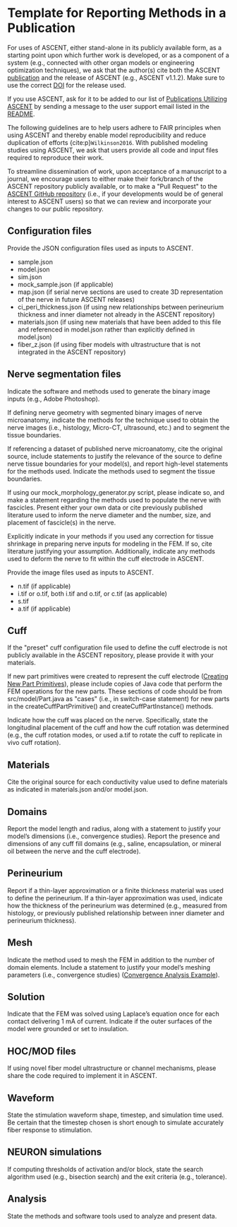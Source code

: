 # Template for Reporting Methods in a Publication

For uses of ASCENT, either stand-alone in its publicly available form, as a starting point upon which further work is developed, or as a component of a system (e.g., connected with other organ models or engineering optimization techniques), we ask that the author(s) cite both the ASCENT [publication](https://doi.org/10.1371/journal.pcbi.100928) and the release of ASCENT (e.g., ASCENT v1.1.2). Make sure to use the correct [DOI](https://zenodo.org/badge/latestdoi/379064819) for the release used.

If you use ASCENT, ask for it to be added to our list of [Publications Utilizing ASCENT](Publications_Using_ASCENT) by sending a message to the user support email listed in the [README](https://github.com/wmglab-duke/ascent/blob/master/README.md).

The following guidelines are to help users adhere to FAIR principles when using ASCENT and thereby enable model reproducibility and reduce duplication of efforts {cite:p}`Wilkinson2016`. With published modeling studies using ASCENT, we ask that users provide all code and input files required to reproduce their work.

To streamline dissemination of work, upon acceptance of a manuscript to a journal, we encourage users to either make their fork/branch of the ASCENT repository publicly available, or to make a "Pull Request" to the [ASCENT GitHub repository](https://github.com/wmglab-duke/ascent) (i.e., if your developments would be of general interest to ASCENT users) so that we can review and incorporate your changes to our public repository.

## Configuration files

Provide the JSON configuration files used as inputs to ASCENT.

- sample.json
- model.json
- sim.json
- mock_sample.json (if applicable)
- map.json (if serial nerve sections are used to create 3D representation of the nerve in future ASCENT releases)
- ci_peri_thickness.json (if using new relationships between perineurium thickness and inner diameter not already in the ASCENT repository)
- materials.json (if using new materials that have been added to this file and referenced in model.json rather than explicitly defined in model.json)
- fiber_z.json (if using fiber models with ultrastructure that is not integrated in the ASCENT repository)

## Nerve segmentation files

Indicate the software and methods used to generate the binary image inputs (e.g., Adobe Photoshop).

If defining nerve geometry with segmented binary images of nerve microanatomy, indicate the methods for the technique used to obtain the nerve images (i.e., histology, Micro-CT, ultrasound, etc.) and to segment the tissue boundaries.

If referencing a dataset of published nerve microanatomy, cite the original source, include statements to justify the relevance of the source to define nerve tissue boundaries for your model(s), and report high-level statements for the methods used. Indicate the methods used to segment the tissue boundaries.

If using our mock_morphology_generator.py script, please indicate so, and make a statement regarding the methods used to populate the nerve with fascicles. Present either your own data or cite previously published literature used to inform the nerve diameter and the number, size, and placement of fascicle(s) in the nerve.

Explicitly indicate in your methods if you used any correction for tissue shrinkage in preparing nerve inputs for modeling in the FEM. If so, cite literature justifying your assumption. Additionally, indicate any methods used to deform the nerve to fit within the cuff electrode in ASCENT.

Provide the image files used as inputs to ASCENT.

- n.tif (if applicable)
- i.tif or o.tif, both i.tif and o.tif, or c.tif (as applicable)
- s.tif
- a.tif (if applicable)

## Cuff

If the "preset" cuff configuration file used to define the cuff electrode is not publicly available in the ASCENT repository, please provide it with your materials.

If new part primitives were created to represent the cuff electrode ([Creating New Part Primitives](Primitives_and_Cuffs/Creating_Primitives)), please include copies of Java code that perform the FEM operations for the new parts. These sections of code should be from src/model/Part.java as "cases" (i.e., in switch-case statement) for new parts in the createCuffPartPrimitive() and createCuffPartInstance() methods.

Indicate how the cuff was placed on the nerve. Specifically, state the longitudinal placement of the cuff and how the cuff rotation was determined (e.g., the cuff rotation modes, or used a.tif to rotate the cuff to replicate in vivo cuff rotation).

## Materials

Cite the original source for each conductivity value used to define materials as indicated in materials.json and/or model.json.

## Domains

Report the model length and radius, along with a statement to justify your model’s dimensions (i.e., convergence studies). Report the presence and dimensions of any cuff fill domains (e.g., saline, encapsulation, or mineral oil between the nerve and the cuff electrode).

## Perineurium

Report if a thin-layer approximation or a finite thickness material was used to define the perineurium. If a thin-layer approximation was used, indicate how the thickness of the perineurium was determined (e.g., measured from histology, or previously published relationship between inner diameter and perineurium thickness).

## Mesh

Indicate the method used to mesh the FEM in addition to the number of domain elements. Include a statement to justify your model’s meshing parameters (i.e., convergence studies) ([Convergence Analysis Example](Convergence_Example)).

## Solution

Indicate that the FEM was solved using Laplace’s equation once for each contact delivering 1 mA of current. Indicate if the outer surfaces of the model were grounded or set to insulation.

## HOC/MOD files

If using novel fiber model ultrastructure or channel mechanisms, please share the code required to implement it in ASCENT.

## Waveform

State the stimulation waveform shape, timestep, and simulation time used. Be certain that the timestep chosen is short enough to simulate accurately fiber response to stimulation.

## NEURON simulations

If computing thresholds of activation and/or block, state the search algorithm used (e.g., bisection search) and the exit criteria (e.g., tolerance).

## Analysis

State the methods and software tools used to analyze and present data.
